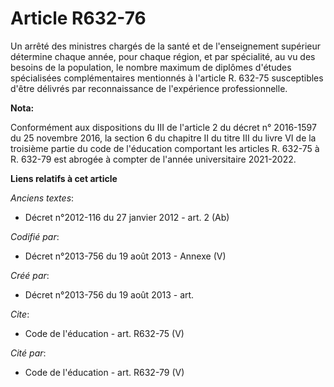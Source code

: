# Article R632-76

Un arrêté des ministres chargés de la santé et de l'enseignement supérieur détermine chaque année, pour chaque région, et par
spécialité, au vu des besoins de la population, le nombre maximum de diplômes d'études spécialisées complémentaires
mentionnés à l'article R. 632-75 susceptibles d'être délivrés par reconnaissance de l'expérience professionnelle.

**Nota:**

Conformément aux dispositions du III de l'article 2 du décret n° 2016-1597 du 25 novembre 2016, la section 6 du chapitre II
du titre III du livre VI de la troisième partie du code de l'éducation comportant les articles R. 632-75 à R. 632-79 est
abrogée à compter de l'année universitaire 2021-2022.

**Liens relatifs à cet article**

_Anciens textes_:

  - Décret n°2012-116 du 27 janvier 2012 - art. 2 (Ab)

_Codifié par_:

  - Décret n°2013-756 du 19 août 2013 -  Annexe (V)

_Créé par_:

  - Décret n°2013-756 du 19 août 2013 - art.

_Cite_:

  - Code de l'éducation - art. R632-75 (V)

_Cité par_:

  - Code de l'éducation - art. R632-79 (V)
